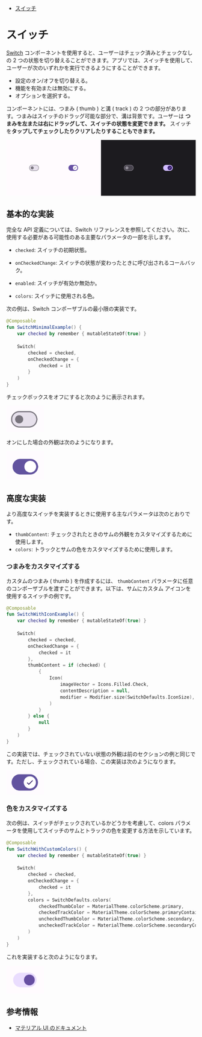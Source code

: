 - [スイッチ](#スイッチ)


# スイッチ

[Switch](https://developer.android.com/reference/kotlin/androidx/compose/material3/package-summary?hl=ja&_gl=1*1m95l87*_up*MQ..*_ga*NTY3MDY5MDA1LjE3MjQ2NTg1MjY.*_ga_6HH9YJMN9M*MTcyNTI0Njg0NC41LjAuMTcyNTI0Njg0NC4wLjAuMA..#Switch(kotlin.Boolean,kotlin.Function1,androidx.compose.ui.Modifier,kotlin.Function0,kotlin.Boolean,androidx.compose.material3.SwitchColors,androidx.compose.foundation.interaction.MutableInteractionSource)) コンポーネントを使用すると、ユーザーはチェック済みとチェックなしの 2 つの状態を切り替えることができます。アプリでは、スイッチを使用して、ユーザーが次のいずれかを実行できるようにすることができます。

- 設定のオン/オフを切り替える。
- 機能を有効または無効にする。
- オプションを選択する。

コンポーネントには、つまみ ( thumb ) と溝 ( track ) の 2 つの部分があります。つまみはスイッチのドラッグ可能な部分で、溝は背景です。ユーザーは **つまみを左または右にドラッグして、スイッチの状態を変更できます。** スイッチを**タップしてチェックしたりクリアしたりすることもできます。**

<img src="./画像/switch コンポーネント.png" width="600">


## 基本的な実装

完全な API 定義については、Switch リファレンスを参照してください。次に、使用する必要がある可能性のある主要なパラメータの一部を示します。

- `checked`: スイッチの初期状態。

- `onCheckedChange`: スイッチの状態が変わったときに呼び出されるコールバック。

- `enabled`: スイッチが有効か無効か。

- `colors`: スイッチに使用される色。

次の例は、Switch コンポーザブルの最小限の実装です。

```kotlin
@Composable
fun SwitchMinimalExample() {
    var checked by remember { mutableStateOf(true) }

    Switch(
        checked = checked,
        onCheckedChange = {
            checked = it
        }
    )
}
```

チェックボックスをオフにすると次のように表示されます。

<img src="./画像/OFF のスイッチ.png" width="100">

オンにした場合の外観は次のようになります。

<img src="./画像/ON のスイッチ.png" width="100">


## 高度な実装

より高度なスイッチを実装するときに使用する主なパラメータは次のとおりです。

- `thumbContent`: チェックされたときのサムの外観をカスタマイズするために使用します。
- `colors`: トラックとサムの色をカスタマイズするために使用します。


### つまみをカスタマイズする

カスタムのつまみ ( thumb ) を作成するには、 `thumbContent` パラメータに任意のコンポーザブルを渡すことができます。以下は、サムにカスタム アイコンを使用するスイッチの例です。

```kotlin
@Composable
fun SwitchWithIconExample() {
    var checked by remember { mutableStateOf(true) }

    Switch(
        checked = checked,
        onCheckedChange = {
            checked = it
        },
        thumbContent = if (checked) {
            {
                Icon(
                    imageVector = Icons.Filled.Check,
                    contentDescription = null,
                    modifier = Modifier.size(SwitchDefaults.IconSize),
                )
            }
        } else {
            null
        }
    )
}
```

この実装では、チェックされていない状態の外観は前のセクションの例と同じです。ただし、チェックされている場合、この実装は次のようになります。

<img src="./画像/カスタムアイコンのスイッチ.png" width="100">


### 色をカスタマイズする

次の例は、スイッチがチェックされているかどうかを考慮して、colors パラメータを使用してスイッチのサムとトラックの色を変更する方法を示しています。

```kotlin
@Composable
fun SwitchWithCustomColors() {
    var checked by remember { mutableStateOf(true) }

    Switch(
        checked = checked,
        onCheckedChange = {
            checked = it
        },
        colors = SwitchDefaults.colors(
            checkedThumbColor = MaterialTheme.colorScheme.primary,
            checkedTrackColor = MaterialTheme.colorScheme.primaryContainer,
            uncheckedThumbColor = MaterialTheme.colorScheme.secondary,
            uncheckedTrackColor = MaterialTheme.colorScheme.secondaryContainer,
        )
    )
}
```

これを実装すると次のようになります。

<img src="./画像/カスタムカラーのスイッチ.png" width="100">


## 参考情報

- [マテリアル UI のドキュメント](https://m3.material.io/components/switch/overview)



